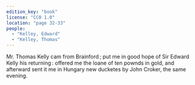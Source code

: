 ```yaml
---
edition_key: "book"
license: "CC0 1.0"
location: "page 32-33"
people:
  - "Kelley, Edward"
  - "Kelley, Thomas"
---
```

Mr. Thomas Kelly cam from Brainford ; put me in
good hope of Sir Edward Kelly his returning : offered me the
loane of ten pownds in gold, and afterward sent it me in
Hungary new ducketes by John Croker, the same evening.
